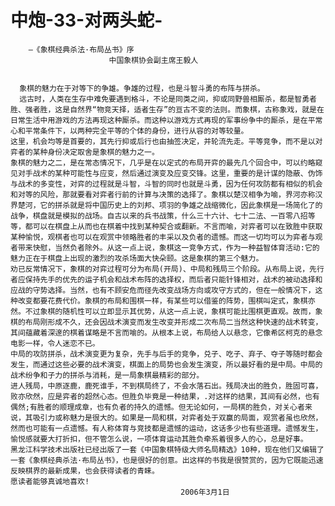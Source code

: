 # 中炮-33-对两头蛇-


        —《象棋经典杀法·布局丛书》序
                          中国象棋协会副主席王毅人


      象棋的魅力在于对等下的争雄。争雄的过程，也是斗智斗勇的布阵与拼杀。
      远古时，人类在生存中难免要遇到格斗，不论是同类之间，抑或同野兽相厮杀，都是智勇者胜、强者胜，这是自然界“物竞天择，适者生存”的亘古不变的法则。而象棋，古称象戏，就是在日常生活中用游戏的方法再现这种厮杀。而这种以游戏方式再现的军事纷争中的厮杀，是在平常心和平常条件下，以两种完全平等的个体的身份，进行从容的对等较量。
    这里，机会均等是首要的，其先行抑或后行也由抽签决定，并轮流先走。平等竞争，而不是以对弈者的某种身份决定取舍是象棋的魅力之一。
    象棋的魅力之二，是在常态情况下，几乎是在以定式的布局开弈的最先几个回合中，可以约略窥见对手战术的某种可能性与应变，然后通过演变及应变交锋。这里，重要的是计谋的隐蔽、伪饰与战术的多变性，对弈的过程就是斗智，斗智的同时也就是斗勇，因为任何攻防都有相似的机会和对等的风险，那就要看对弈者行前的计算与决策的选择了。象棋以楚汉相争为喻，界河亦称汉界楚河，它的拼杀就是将中国历史上的刘邦、项羽的争雄之战缩微化，因此象棋是一场简化了的战争，棋盘就是模拟的战场。自古以来的兵书战策，什么三十六计、七十二法、一百零八招等等，都可以在棋盘上从而也在棋着中找到某种契合或翻新。不言而喻，对弈者可以在致胜中获取某种愉悦，观棋者也可以在观赏中领略胜者的丰采以及负者的遗憾。而这一切均可以为弈者与观者带来快慰，当然负者除外。从这一点上说，象棋这一竞争方式，作为一种益智体育活动:它的魅力正在于棋盘上出现的激烈的攻杀场面大快朵颐。这是象棋的第三个魅力。
    劝已反常情况下，象棋的对弈过程可分为布局(开局)、中局和残局三个阶段。从布局上说，先行者应保持先手的优先的运子机会和战术布阵的选择权，而后者只能针锋相对，战术的被动选择和应战的守势选择。当然，也有不顾安危而径先改变战场方向或攻守方式的，但在一般情况下，这种改变都要花费代价。象棋的布局和围棋一样，有某些可以借鉴的阵势，围棋叫定式，象棋亦然。不过象棋的随机性可以立即显示其优势，从这一点上说，象棋可能比围棋更直观。故而，象棋的布局刚形成不久，还会因战术演变而发生改变并形成二次布局二当然这种快速的战术转变，其间蕴藏着深邃的棋着谋略是不言而喻的。从根本上说，布局给人以悬念，它像希区柯克的悬念电影一样，令人迷恋不已。
    中局的攻防拼杀，战术演变更为复杂，先手与后手的竞争，兑子、吃子、弃子、夺子等随时都会发生，而通过这些必要的战术演变，棋面上的局势也会发生演变，所以最好看的是中局。中局的战术纷争和子力的拼杀与消耗，是一局象棋最精彩的部分。
    进人残局，中原逐鹿，鹿死谁手，不到棋局终了，不会水落石出。残局决出的胜负，胜固可喜，败亦欣然，应是弈者的超然心态。但胜负毕竟是一种结果，.对这样的结果，其间有必然，也有偶然;有胜者的顺理成章，也有负者的持久的遗憾。但无论如何，一局棋的胜负，对关心者来说，其吸引力或称魅力是很大的。如果是一局和棋，对弈者处于双赢的局面，观赏者虽也欣然，然而也可能有一点遗憾。有人称体育与竞技都是遗憾的运动，这话多少也有些道理。遗憾发生，愉悦感就要大打折扣，但不管怎么说，一项体育运动其胜负牵系着很多人的心，总是好事。
    黑龙江科学技术出版社已经出版了一套《中国象棋特级大师名局精选》10种，现在他们又编辑了一套《象棋经典杀法·布局丛书》，也是很好的创意。出这样的书我是很赞赏的，因为它既能迅速反映棋界的最新成果，也会获得读者的青睐。
    愿读者能够真诚地喜欢!
                                          2006年3月1日